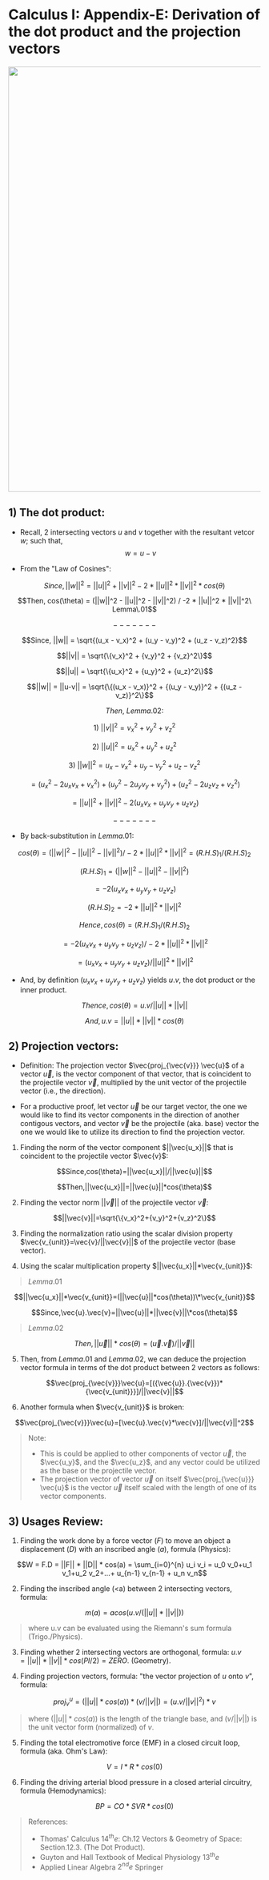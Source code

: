 # Calculus I: Appendix-E: Derivation of the dot product and the projection vectors 

<div align=center><img src="https://electrostat-lab.github.io/Mathematics-I/calculus/archive/the-dot-product.jpg" width=550 height=850/></div>

## 1) The dot product: 

- Recall, 2 intersecting vectors $u$ and $v$ together with the resultant vetcor $w$; such that, $$w = u - v$$

- From the "Law of Cosines":

$$Since, ||w||^2 = ||u||^2 + ||v||^2 - 2 * ||u||^2 * ||v||^2 * cos(\theta)$$

$$Then, cos(\theta) = (||w||^2 - ||u||^2 - ||v||^2) / -2 * ||u||^2 * ||v||^2\ Lemma\.01$$ 

$$ ------- $$

$$Since, ||w|| = \sqrt{(u_x - v_x)^2 + (u_y - v_y)^2 + (u_z - v_z)^2}$$

$$||v|| = \sqrt{\{v_x}^2 + {v_y}^2 + {v_z}^2\}$$

$$||u|| = \sqrt{\{u_x}^2 + {u_y}^2 + {u_z}^2\}$$

$$||w|| = ||u-v|| = \sqrt{\{(u_x - v_x)}^2 + {(u_y - v_y)}^2 + {(u_z - v_z)}^2\}$$

$$Then,\ Lemma.02:$$

$$1)\ ||v||^2 = {v_x}^2 + {v_y}^2 + {v_z}^2$$

$$2)\ ||u||^2 = {u_x}^2 + {u_y}^2 + {u_z}^2$$

$$3)\ ||w||^2 = {u_x - v_x}^2 + {u_y - v_y}^2 + {u_z - v_z}^2$$

$$= ({u_x}^2 -2{u_x}{v_x} + {v_x}^2) + ({u_y}^2 -2{u_y}{v_y} + {v_y}^2) + ({u_z}^2 -2{u_z}{v_z} + {v_z}^2)$$

$$= ||u||^2 + ||v||^2 -2({u_x}{v_x} + {u_y}{v_y} + {u_z}{v_z})$$

$$ ------- $$

- By back-substitution in $Lemma.01$:

$$cos(\theta) = (||w||^2 - ||u||^2 - ||v||^2) / -2 * ||u||^2 * ||v||^2 = {(R.H.S)}_1 / {(R.H.S)}_2$$

$${(R.H.S)}_1 = (||w||^2 - ||u||^2 - ||v||^2)$$

$$= -2({u_x}{v_x} + {u_y}{v_y} + {u_z}{v_z})$$

$${(R.H.S)}_2 = -2 * ||u||^2 * ||v||^2$$

$$Hence, cos(\theta) = {(R.H.S)}_1 / {(R.H.S)}_2$$

$$= -2({u_x}{v_x} + {u_y}{v_y} + {u_z}{v_z}) / -2 * ||u||^2 * ||v||^2$$

$$= ({u_x}{v_x} + {u_y}{v_y} + {u_z}{v_z}) / ||u||^2 * ||v||^2$$

- And, by definition $({u_x}{v_x} + {u_y}{v_y} + {u_z}{v_z})$ yields $u.v$, the dot product or the inner product.

$$Thence, cos(\theta) = u.v / ||u|| * ||v||$$

$$And, u.v = ||u|| * ||v|| * cos(\theta)$$


## 2) Projection vectors: 

* Definition: The projection vector $\vec{proj_{\vec{v}}} \vec{u}$ of a vector $\vec{u}$, is the vector component of that vector, that is coincident to the projectile vector $\vec{v}$, multiplied by the unit vector of the 
projectile vector (i.e., the direction).

* For a productive proof, let vector $\vec{u}$ be our target vector, the one we would like to find its vector components in the direction of another contigous vectors, and vector $\vec{v}$ be the projectile (aka. base) vector
the one we would like to utilize its direction to find the projection vector.

1) Finding the norm of the vector component $||\vec{u_x}||\$ that is coincident to the projectile vector $\vec{v}\$:

$$Since,cos(\theta)=||\vec{u_x}||/||\vec{u}||$$

$$Then,||\vec{u_x}||=||\vec{u}||*cos(\theta)$$

2) Finding the vector norm $||\vec{v}||$ of the projectile vector $\vec{v}$:

$$||\vec{v}||=\sqrt{\{v_x}^2+{v_y}^2+{v_z}^2\}$$

3) Finding the normalization ratio using the scalar division property $\vec{v_{unit}}=\vec{v}/||\vec{v}||$ of the projectile vector (base vector).
   
4) Using the scalar multiplication property $||\vec{u_x}||*\vec{v_{unit}}$:

> $Lemma.01$

$$||\vec{u_x}||*\vec{v_{unit}}=(||\vec{u}||*cos(\theta))\*\vec{v_{unit}}$$

$$Since,\vec{u}.\vec{v}=||\vec{u}||*||\vec{v}||\*cos(\theta)$$

> $Lemma.02$

$$Then,||\vec{u}||*cos(\theta)=(\vec{u}.\vec{v})/||\vec{v}||$$

5) Then, from $Lemma.01$ and $Lemma.02$, we can deduce the projection vector formula in terms of the dot product between 2 vectors as follows: 

$$\vec{proj_{\vec{v}}}\vec{u}=[({\vec{u}}.{\vec{v}})*{\vec{v_{unit}}}]/||\vec{v}||$$

6) Another formula when $\vec{v_{unit}}$ is broken: 

$$\vec{proj_{\vec{v}}}\vec{u}=[\vec{u}.\vec{v}*\vec{v}]/||\vec{v}||^2$$

> Note:
> * This is could be applied to other components of vector $\vec{u}$, the $\vec{u_y}$, and the $\vec{u_z}$, and any vector could be utilized as the base or the projectile vector.
> * The projection vector of vector $\vec{u}$ on itself $\vec{proj_{\vec{u}}} \vec{u}$ is the vector $\vec{u}$ itself scaled with the length of one of its vector components.

## 3) Usages Review:
1) Finding the work done by a force vector $(F)$ to move an object a displacement $(D)$ with an inscribed angle $(a)$, formula (Physics):

$$W = F.D = ||F|| * ||D|| * cos(a) = \sum_{i=0}^{n} u_i v_i = u_0 v_0+u_1 v_1+u_2 v_2+...+ u_{n-1} v_{n-1} + u_n v_n$$

2) Finding the inscribed angle (<a) between 2 intersecting vectors, formula:

$$m(a) = acos(u.v/(||u|| * ||v||))$$

> where u.v can be evaluated using the Riemann's sum formula (Trigo./Physics).
  
3) Finding whether 2 intersecting vectors are orthogonal, formula: $u.v = ||u|| * ||v|| * cos(PI/2) = ZERO.$ (Geometry).
  
4) Finding projection vectors, formula: "the vector projection of $u$ onto $v$", formula:

$$proj_{v}^{u} = (||u|| * cos(a)) * (v/||v||) = (u.v / ||v||^2) * v$$ 

> where $(||u|| * cos(a))$ is the length of the triangle base, and $(v/||v||)$ is the unit vector form (normalized) of $v$.

5) Finding the total electromotive force (EMF) in a closed circuit loop, formula (aka. Ohm's Law):

$$V = I * R * cos(0)$$

6) Finding the driving arterial blood pressure in a closed arterial circuitry, formula (Hemodynamics):

$$BP = CO * SVR * cos(0)$$

> References: 
> * Thomas' Calculus $14^{th}e$: Ch.12 Vectors & Geometry of Space: Section.12.3. (The Dot Product).
> * Guyton and Hall Textbook of Medical Physiology $13^{th}e$
> * Applied Linear Algebra $2^{nd}e$ Springer

